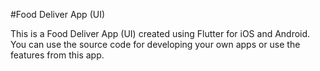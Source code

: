 #Food Deliver App (UI)

This is a Food Deliver App (UI) created using Flutter for iOS and Android. You can use the source code for developing your own apps or use the features from this app.

